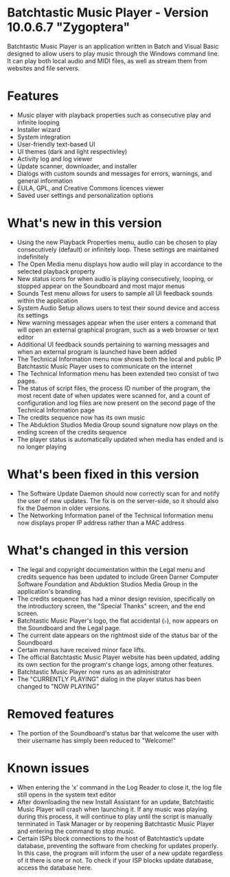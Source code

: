 # Batchtastic Music Player - Version 10.0.6.7 "Zygoptera"
Batchtastic Music Player is an application written in Batch and Visual Basic designed to allow users to play music through the 
Windows command line. It can play both local audio and MIDI files, as well as stream them from websites and file servers. 
# Features
- Music player with playback properties such as consecutive play and infinite looping
- Installer wizard
- System integration
- User-friendly text-based UI
- UI themes (dark and light respectivley)
- Activity log and log viewer
- Update scanner, downloader, and installer
- Dialogs with custom sounds and messages for errors, warnings, and general information
- EULA, GPL, and Creative Commons licences viewer
- Saved user settings and personalization options

# What's new in this version
- Using the new Playback Properties menu, audio can be chosen to play consecutively (default) or infinitely loop. These settings are maintained indefinitely 
- The Open Media menu displays how audio will play in accordance to the selected playback property
- New status icons for when audio is playing consecutively, looping, or stopped appear on the Soundboard and most major menus
- Sounds Test menu allows for users to sample all UI feedback sounds within the application
- System Audio Setup allows users to test their sound device and access its settings
- New warning messages appear when the user enters a command that will open an external graphical program, such as a web browser or text editor
- Additional UI feedback sounds pertaining to warning messages and when an external program is launched have been added
- The Technical Information menu now shows both the local and public IP Batchtastic Music Player uses to communicate on the internet
- The Technical Information menu has been extended two consist of two pages.
- The status of script files, the process ID number of the program, the most recent date of when updates were scanned for, and a count of configuration and log files are now present on the second page of the Technical Information page
- The credits sequence now has its own music
- The Abduktion Studios Media Group sound signature now plays on the ending screen of the credits sequence
- The player status is automatically updated when media has ended and is no longer playing

# What's been fixed in this version
- The Software Update Daemon should now correctly scan for and notify the user of new updates. The fix is on the server-side, so it should also fix the Daemon in older versions.
- The Networking Information panel of the Technical Information menu now displays proper IP address rather than a MAC address

# What's changed in this version
- The legal and copyright documentation within the Legal menu and credits sequence has been updated to include Green Darner Computer Software Foundation and Abduktion Studios Media Group in the application's branding.
- The credits sequence has had a minor design revision, specifically on the introductory screen, the "Special Thanks" screen, and the end screen.
- Batchtastic Music Player's logo, the flat accidental (♭), now appears on the Soundboard and the Legal page.
- The current date appears on the rightmost side of the status bar of the Soundboard
- Certain menus have received minor face lifts. 
- The official Batchtastic Music Player website has been updated, adding its own section for the program's change logs, among other features.
- Batchtastic Music Player now runs as an administrator 
- The "CURRENTLY PLAYING" dialog in the player status has been changed to "NOW PLAYING"

# Removed features
- The portion of the Soundboard's status bar that welcome the user with their username has simply been reduced to "Welcome!" 

# Known issues
- When entering the ‘x’ command in the Log Reader to close it, the log file still opens in the system text editor
- After downloading the new Install Assistant for an update, Batchtastic Music Player will crash when launching it. If any music was playing during this process, it will continue to play until the script is manually terminated in Task Manager or by reopening Batchtastic Music Player and entering the command to stop music.
- Certain ISPs block connections to the host of Batchtastic’s update database, preventing the software from checking for updates properly. In this case, the program will inform the user of a new update regardless of it there is one or not. To check if your ISP blocks update database, access the database here.

